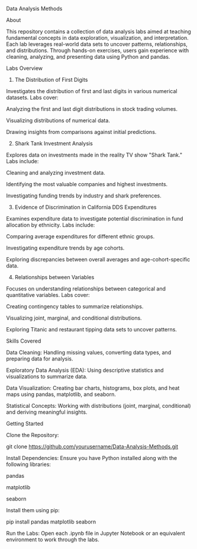 Data Analysis Methods

About

This repository contains a collection of data analysis labs aimed at teaching fundamental concepts in data exploration, visualization, and interpretation. Each lab leverages real-world data sets to uncover patterns, relationships, and distributions. Through hands-on exercises, users gain experience with cleaning, analyzing, and presenting data using Python and pandas.


Labs Overview

1. The Distribution of First Digits

Investigates the distribution of first and last digits in various numerical datasets. Labs cover:

Analyzing the first and last digit distributions in stock trading volumes.

Visualizing distributions of numerical data.

Drawing insights from comparisons against initial predictions.

2. Shark Tank Investment Analysis

Explores data on investments made in the reality TV show "Shark Tank." Labs include:

Cleaning and analyzing investment data.

Identifying the most valuable companies and highest investments.

Investigating funding trends by industry and shark preferences.

3. Evidence of Discrimination in California DDS Expenditures

Examines expenditure data to investigate potential discrimination in fund allocation by ethnicity. Labs include:

Comparing average expenditures for different ethnic groups.

Investigating expenditure trends by age cohorts.

Exploring discrepancies between overall averages and age-cohort-specific data.

4. Relationships between Variables

Focuses on understanding relationships between categorical and quantitative variables. Labs cover:

Creating contingency tables to summarize relationships.

Visualizing joint, marginal, and conditional distributions.

Exploring Titanic and restaurant tipping data sets to uncover patterns.


Skills Covered

Data Cleaning: Handling missing values, converting data types, and preparing data for analysis.

Exploratory Data Analysis (EDA): Using descriptive statistics and visualizations to summarize data.

Data Visualization: Creating bar charts, histograms, box plots, and heat maps using pandas, matplotlib, and seaborn.

Statistical Concepts: Working with distributions (joint, marginal, conditional) and deriving meaningful insights.


Getting Started

Clone the Repository:

git clone https://github.com/yourusername/Data-Analysis-Methods.git

Install Dependencies:
Ensure you have Python installed along with the following libraries:

pandas

matplotlib

seaborn

Install them using pip:

pip install pandas matplotlib seaborn

Run the Labs:
Open each .ipynb file in Jupyter Notebook or an equivalent environment to work through the labs.

